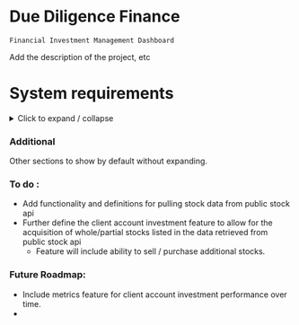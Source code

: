 



<!-- 
- [x] 
- [ ]
- [ ] 
- [ ] 
- [ ] 
- [ ] 
- [ ] 
- [ ] 
-->

# Due Diligence Finance 
    Financial Investment Management Dashboard
Add the description of the project, etc


# System requirements

<details>

<summary> 
Click to expand / collapse
</summary>

## Functional requirements:

<details>
<summary> Click to expand / collapse </summary>


> <h3> System Authorization</h3>

<details>
<summary> Click to expand / collapse </summary>


- [ ] System will authenticate users using JWT token authentication
- [ ] User actions within the system will be authorized based on their assigned role's permission list
- [ ] The system will automatically log out users after a period of inactivity
- [ ] The system will prevent actions from sources without the proper authorization
- [ ] The system will provide logs for authentication based actions / events
- [ ] 
</details>

> <h3>  Application Front-end Requirements (React, JS/TS based)</h3>


<details>
<summary> Click to expand / collapse </summary>

- [ ] The web application will provide a login dashboard that can be accessed via the provided web-link once the application is live.
- [ ] The system will provide the user with a front end dashboard that is customized to display actions appropriate to their specific account's permissions.
- [ ] 
</details>



> <h3>  Application Core / Back-end Requirements (Java Spring Boot based)</h3>

<details>
<summary> Click to expand / collapse </summary>





>> <h4> Shared / General UserAccount requirements</h4>

<details>
<summary> Click to expand / collapse </summary>



> - [ ] The system will provide support for the following UserAccount role types, Guest, Client, Employee, and Admin. (Ideally using enum values)
> - [ ] A user of the system can create their initial UserAccount if they do not have one. They will use their email address, and provide the system with a password for the new UserAccount.
> - [ ] Relevant password standards will be enforced for all UserAccount passwords
> - [ ] A newly created UserAccount will automatically be set to the guest UserAccount role type.
> - [ ] The system will provide the option for a user to register for a new UserAccount by providing their email, name, and a valid password.
> - [ ] An authenticated user with an active session will be able to update their profile information
> - [ ] The system will provide a mechanism for users to reset their UserAccount password
> - [ ] 

</details>

<!-- Comments etc -->


>> <h4>Guest Role UserAccount:</h4>

<details>
<summary> Click to expand / collapse </summary>



 - [ ] A UserAccount of the role type Guest can request that an admin or employee confirms their account creation and upgrades their UserAccount role from Guest to Client (or admin can directly set the account to employee etc as needed)
 - [ ] 


</details>



>> <h4> Client Role UserAccount:</h4>
<details> 

<summary> Click to expand / collapse </summary>


- [ ] The system will provide the mechanism to assign/pair a Client UserAccount to an Employee UserAccount
- [ ] The system will provide the ability to sort and search for specific client UserAccounts based on relevant criterias
- [ ] The system will allow a Client UserAccount's information to be updated in the system
- [ ] The system will automatically provide a Client ID value to UserAccounts with the Client role
- [ ] The system will allow the creation of new Client accounts through the upgrade of a Guest account (managed/approved by an Employee or Admin account type)

</details>

>> <h4> Employee Role UserAccount:</h4>
<details> 
<summary> Click to expand / collapse </summary>



- [ ] A UserAccount of the role type Employee can approve a request submitted by a UserAccount of the Guest role type to have their account's role upgraded to the Client type.
- [ ] 

</details>


>> <h4> Admin Role UserAccount:</h4>
<details> 

<summary> &nbsp;&nbsp;&nbsp;&nbsp; Click to expand / collapse </summary>


- [ ] A UserAccount of the role type Admin can approve a request submitted by a UserAccount of the Guest role type to have their account's role upgraded to the Client type.
- [ ] An Admin account will be able to view, update, and delete UserAccounts from the system manually in the dashboard
- [ ] The system will provide the mechanism for assigning role values to UserAccounts
- [ ] 

</details>



</details>
</details>

## Non-Functional Requirements:    

<details style="margin-left: 20px"> 
<summary><strong> Maintainability </strong></summary>

- [ ] The system should be developed using TDD based coding practices
- [ ] The system will contain a high percentage of automated test coverage
- [ ] The system will include detailed code documentation
- [ ] The system will implement and utilize logging for troubleshooting where necessary
- [ ] Coding will follow industry best practices for Java Spring boot
</details>


<details style="margin-left: 20px"> 
<summary><strong> System Usability:</strong></summary>

- [ ] The user interface provided should be intuitive enough to be used without any prior knowledge of the system.
- [ ] The system should be efficient and usable across multiple platforms
- [ ] Error messages provided in the front end interface to users should be intuitive and give helpful responses related to the error occurring
- [ ] 

</details>


<details style="margin-left: 20px"> 
<summary><strong> Reliability: </strong></summary>

- [ ] Handles all errors gracefully (implements custom error handling)
- [ ] Data persistence properly utilizes transactions for rollbacks in the event of operation failures
- [ ] 

</details>

## Technical Requirements

<details style="margin-left: 20px"> 
<summary><strong> Architecture Requirements:</strong></summary>

- [ ] Spring Boot
- [ ] RESTful APIs utilized for communication between layers
- [ ] Layered architecture (with core, backend, frontend modules)
- [ ] Front-end built & implemented using React JS/TS
- [ ] 
</details>





<details style="margin-left: 20px"> 
<summary><strong> Database & Data Persistence:</strong></summary>

- [ ] The system will utilize MySQL / MariaDB for remote data persistence
- [ ] Data access for the core / backend application implemented using Spring Data JPA
- [ ] 


</details>


<details style="margin-left: 20px"> 
<summary><strong> Testing: </strong></summary>

- [ ] All system business logic should include unit tests
- [ ] All API endpoints should be adequately tested with integration tests
- [ ] Testing should appropriately implement mocking for isolation of tests
- [ ] The system should provide test coverage data metrics
- [ ] The system will implement continuous integration via GitHub Actions
- [ ] 

</details>





</details>

### Additional 
Other sections to show by default without expanding.




### To do : 
- Add functionality and definitions for pulling stock data from public stock api
- Further define the client account investment feature to allow for the acquisition of whole/partial stocks listed in the data retrieved from public stock api
    - Feature will include ability to sell / purchase additional stocks.

### Future Roadmap:  
- Include metrics feature for client account investment performance over time. 
- 
